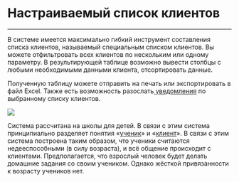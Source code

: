# Настраиваемый список клиентов

****

В системе имеется максимально гибкий инструмент составления списка клиентов, называемый специальным списком клиентов. Вы можете отфильтровать всех клиентов по нескольким или одному параметру. В результирующей таблице возможно вывести столбцы с любыми необходимыми данными клиента, отсортировать данные.

Полученную таблицу можете отправить на печать или экспортировать в файл Excel. Также есть возможность разослать[ уведомления](../uvedomleniya.md) по выбранному списку клиентов.

![](<../.gitbook/assets/Screenshot\_152 (1).png>)

Система рассчитана на школы для детей. В связи с этим система принципиально разделяет понятия «[ученик](../ucheniki.md)» и «[клиент](./)». В связи с этим система построена таким образом, что ученики считаются недееспособными (в силу возраста), и всё общение происходит с клиентами.  Предполагается, что взрослый человек будет делать домашние задания со своим учеником. Однако жёсткой привязанности к возрасту учеников нет.&#x20;
